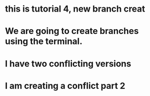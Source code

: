 # this is tutorial 4, new branch creat
# We are going to create branches using the terminal.
# I have two conflicting versions
# I am creating a conflict part 2
